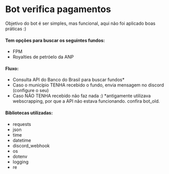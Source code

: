 # Bot verifica pagamentos 

Objetivo do bot é ser simples, mas funcional, aqui não foi aplicado boas práticas :)

#### Tem opções para buscar os seguintes fundos:
- FPM
- Royalties de petróelo da ANP

#### Fluxo: 
- Consulta API do Banco do Brasil para buscar fundos* 
- Caso o município TENHA recebido o fundo, envia mensagem no discord (configure o seu)
- Caso NÃO TENHA recebido não faz nada :)
  *antigamente utilizava webscrapping, por que a API não estava funcionando. confira bot_old.

#### Bibliotecas utilizadas:
- requests
- json
- time
- datetime
- discord_webhook
- os
- dotenv
- logging
- re
